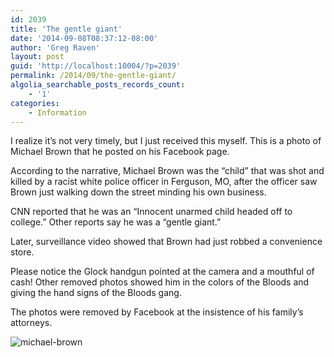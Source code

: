 ```yaml
---
id: 2039
title: 'The gentle giant'
date: '2014-09-08T08:37:12-08:00'
author: 'Greg Raven'
layout: post
guid: 'http://localhost:10004/?p=2039'
permalink: /2014/09/the-gentle-giant/
algolia_searchable_posts_records_count:
    - '1'
categories:
    - Information
---
```


I realize it’s not very timely, but I just received this myself. This is a photo of Michael Brown that he posted on his Facebook page.

According to the narrative, Michael Brown was the “child” that was shot and killed by a racist white police officer in Ferguson, MO, after the officer saw Brown just walking down the street minding his own business.

CNN reported that he was an “Innocent unarmed child headed off to college.” Other reports say he was a “gentle giant.”

Later, surveillance video showed that Brown had just robbed a convenience store.

Please notice the Glock handgun pointed at the camera and a mouthful of cash! Other removed photos showed him in the colors of the Bloods and giving the hand signs of the Bloods gang.

The photos were removed by Facebook at the insistence of his family’s attorneys.

![michael-brown](https://www.gregraven.us/_assets/img/2014/09/michael-brown.jpg)